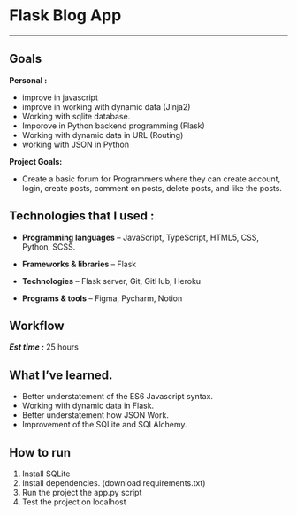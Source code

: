 # Flask Blog App
<hr>

## Goals

**Personal :**
- improve in javascript 
- improve in working with dynamic data (Jinja2)
- Working with sqlite database. 
- Imporove in Python backend programming (Flask)
- Working with dynamic data in URL (Routing)
- working with JSON in Python

**Project Goals:**


- Create a basic forum for Programmers where they can  create account, login, create posts, comment on posts, delete posts, and like the posts. 


## Technologies that I used : 

- **Programming languages** – JavaScript, TypeScript, HTML5, CSS, Python, SCSS.
- **Frameworks & libraries** – Flask

- **Technologies** – Flask server, Git, GitHub, Heroku

- **Programs & tools** – Figma,  Pycharm, Notion


## Workflow

***Est time :*** 25 hours

## What I’ve learned.

- Better understatement of the ES6 Javascript syntax.
- Working with dynamic data in Flask.
- Better understatement how JSON Work.
- Improvement of the SQLite and SQLAlchemy. 
## How to run

1. Install SQLite 
2. Install dependencies. (download requirements.txt)
3. Run the project the app.py script
4. Test the project on localhost


